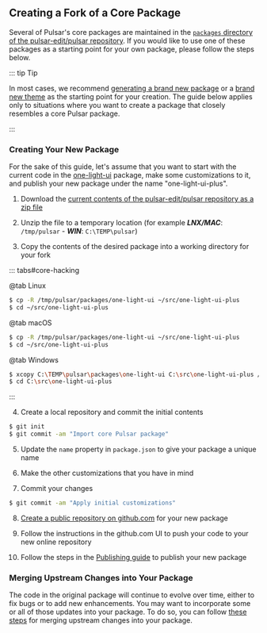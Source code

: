 ## Creating a Fork of a Core Package

Several of Pulsar's core packages are maintained in the
[`packages` directory of the pulsar-edit/pulsar repository](https://github.com/pulsar-edit/pulsar/tree/master/packages).
If you would like to use one of these packages as a starting point for your own
package, please follow the steps below.

::: tip Tip

In most cases, we recommend [generating a brand new package](#package-generator)
or a [brand new theme](#creating-a-syntax-theme) as the starting point for your
creation. The guide below applies only to situations where you want to create a
package that closely resembles a core Pulsar package.

:::

### Creating Your New Package

<!--Could this be made better with GH CLI?-->

For the sake of this guide, let's assume that you want to start with the current
code in the [one-light-ui](https://github.com/pulsar-edit/pulsar/tree/master/packages/one-light-ui)
package, make some customizations to it, and publish your new package under the
name "one-light-ui-plus".

1. Download the [current contents of the pulsar-edit/pulsar repository as a zip file](https://github.com/pulsar-edit/pulsar/archive/master.zip)

2. Unzip the file to a temporary location (for example
   **_LNX/MAC_**: `/tmp/pulsar` -
   **_WIN_**: `C:\TEMP\pulsar`)

3. Copy the contents of the desired package into a working directory for your
   fork

::: tabs#core-hacking

@tab Linux

```sh
$ cp -R /tmp/pulsar/packages/one-light-ui ~/src/one-light-ui-plus
$ cd ~/src/one-light-ui-plus
```

@tab macOS

```sh
$ cp -R /tmp/pulsar/packages/one-light-ui ~/src/one-light-ui-plus
$ cd ~/src/one-light-ui-plus

```

@tab Windows

```sh
$ xcopy C:\TEMP\pulsar\packages\one-light-ui C:\src\one-light-ui-plus /E /H /K
$ cd C:\src\one-light-ui-plus
```

:::

4. Create a local repository and commit the initial contents

```sh
$ git init
$ git commit -am "Import core Pulsar package"
```

5. Update the `name` property in `package.json` to give your package a unique
   name

6. Make the other customizations that you have in mind

7. Commit your changes

```sh
$ git commit -am "Apply initial customizations"
```

8. [Create a public repository on github.com](https://help.github.com/articles/create-a-repo/)
   for your new package

9. Follow the instructions in the github.com UI to push your code to your new
   online repository

10. Follow the steps in the [Publishing guide](#publishing) to publish your new
    package

### Merging Upstream Changes into Your Package

The code in the original package will continue to evolve over time, either to
fix bugs or to add new enhancements. You may want to incorporate some or all of
those updates into your package. To do so, you can follow [these steps](#maintaining-a-fork-of-a-core-package)
for merging upstream changes into your package.

